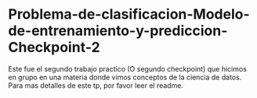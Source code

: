# Problema-de-clasificacion-Modelo-de-entrenamiento-y-prediccion-Checkpoint-2
Este fue el segundo trabajo practico (O segundo checkpoint) que hicimos en grupo en una materia donde vimos conceptos de la ciencia de datos. Para mas detalles de este tp, por favor leer el readme.
